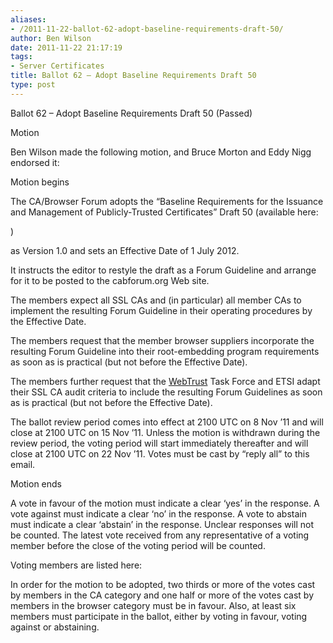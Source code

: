```yaml
---
aliases:
- /2011-11-22-ballot-62-adopt-baseline-requirements-draft-50/
author: Ben Wilson
date: 2011-11-22 21:17:19
tags:
- Server Certificates
title: Ballot 62 – Adopt Baseline Requirements Draft 50
type: post
---
```


Ballot 62 – Adopt Baseline Requirements Draft 50 (Passed)

Motion

Ben Wilson made the following motion, and Bruce Morton and Eddy Nigg endorsed it:

Motion begins

The CA/Browser Forum adopts the “Baseline Requirements for the Issuance and Management of Publicly-Trusted Certificates” Draft 50 (available here:

)

as Version 1.0 and sets an Effective Date of 1 July 2012.

It instructs the editor to restyle the draft as a Forum Guideline and arrange for it to be posted to the cabforum.org Web site.

The members expect all SSL CAs and (in particular) all member CAs to implement the resulting Forum Guideline in their operating procedures by the Effective Date.

The members request that the member browser suppliers incorporate the resulting Forum Guideline into their root-embedding program requirements as soon as is practical (but not before the Effective Date).

The members further request that the [WebTrust][1] Task Force and ETSI adapt their SSL CA audit criteria to include the resulting Forum Guidelines as soon as is practical (but not before the Effective Date).

The ballot review period comes into effect at 2100 UTC on 8 Nov ’11 and will close at 2100 UTC on 15 Nov ’11. Unless the motion is withdrawn during the review period, the voting period will start immediately thereafter and will close at 2100 UTC on 22 Nov ’11. Votes must be cast by “reply all” to this email.

Motion ends

A vote in favour of the motion must indicate a clear ‘yes’ in the response. A vote against must indicate a clear ‘no’ in the response. A vote to abstain must indicate a clear ‘abstain’ in the response. Unclear responses will not be counted. The latest vote received from any representative of a voting member before the close of the voting period will be counted.

Voting members are listed here:

In order for the motion to be adopted, two thirds or more of the votes cast by members in the CA category and one half or more of the votes cast by members in the browser category must be in favour. Also, at least six members must participate in the ballot, either by voting in favour, voting against or abstaining.

[1]: /wiki/WebTrust